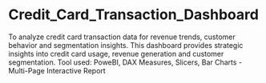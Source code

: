 # Credit_Card_Transaction_Dashboard
To analyze credit card transaction data for revenue trends, customer behavior and segmentation insights. This dashboard provides strategic insights into credit card usage, revenue generation and customer segmentation. Tool used: PoweBI, DAX Measures, Slicers, Bar Charts - Multi-Page Interactive Report
